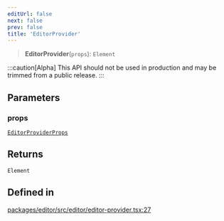 ```yaml
---
editUrl: false
next: false
prev: false
title: 'EditorProvider'
---
```


> **EditorProvider**(`props`): `Element`

:::caution[Alpha]
This API should not be used in production and may be trimmed from a public release.
:::

## Parameters

### props

[`EditorProviderProps`](/api/index/type-aliases/editorproviderprops/)

## Returns

`Element`

## Defined in

[packages/editor/src/editor/editor-provider.tsx:27](https://github.com/portabletext/editor/blob/66b5022fc4919e0540c704fbecb8ab8f991c2439/packages/editor/src/editor/editor-provider.tsx#L27)

